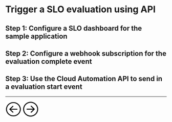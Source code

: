 # Trigger a SLO evaluation using API

## Step 1: Configure a SLO dashboard for the sample application

## Step 2: Configure a webhook subscription for the evaluation complete event

## Step 3: Use the Cloud Automation API to send in a evaluation start event

<hr>

[<img src="images/prev.png" width="50px" height="50"/>](PROBLEMEVENT.md) [<img src="images/next.png" width="50px" height="50"/>](README.md)